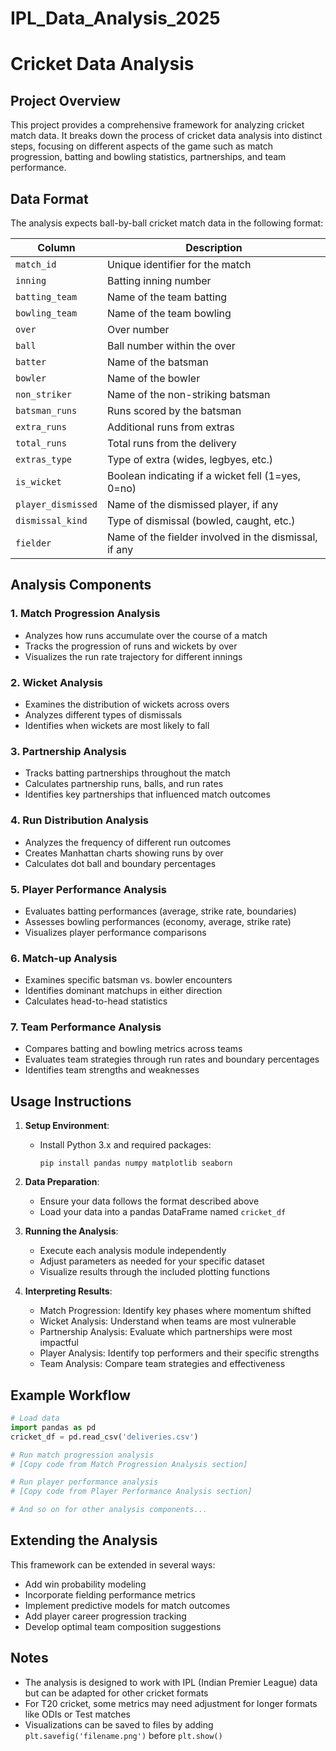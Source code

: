 # IPL_Data_Analysis_2025
# Cricket Data Analysis

## Project Overview
This project provides a comprehensive framework for analyzing cricket match data. It breaks down the process of cricket data analysis into distinct steps, focusing on different aspects of the game such as match progression, batting and bowling statistics, partnerships, and team performance.

## Data Format
The analysis expects ball-by-ball cricket match data in the following format:

| Column | Description |
|--------|-------------|
| `match_id` | Unique identifier for the match |
| `inning` | Batting inning number |
| `batting_team` | Name of the team batting |
| `bowling_team` | Name of the team bowling |
| `over` | Over number |
| `ball` | Ball number within the over |
| `batter` | Name of the batsman |
| `bowler` | Name of the bowler |
| `non_striker` | Name of the non-striking batsman |
| `batsman_runs` | Runs scored by the batsman |
| `extra_runs` | Additional runs from extras |
| `total_runs` | Total runs from the delivery |
| `extras_type` | Type of extra (wides, legbyes, etc.) |
| `is_wicket` | Boolean indicating if a wicket fell (1=yes, 0=no) |
| `player_dismissed` | Name of the dismissed player, if any |
| `dismissal_kind` | Type of dismissal (bowled, caught, etc.) |
| `fielder` | Name of the fielder involved in the dismissal, if any |

## Analysis Components

### 1. Match Progression Analysis
- Analyzes how runs accumulate over the course of a match
- Tracks the progression of runs and wickets by over
- Visualizes the run rate trajectory for different innings

### 2. Wicket Analysis
- Examines the distribution of wickets across overs
- Analyzes different types of dismissals
- Identifies when wickets are most likely to fall

### 3. Partnership Analysis
- Tracks batting partnerships throughout the match
- Calculates partnership runs, balls, and run rates
- Identifies key partnerships that influenced match outcomes

### 4. Run Distribution Analysis
- Analyzes the frequency of different run outcomes
- Creates Manhattan charts showing runs by over
- Calculates dot ball and boundary percentages

### 5. Player Performance Analysis
- Evaluates batting performances (average, strike rate, boundaries)
- Assesses bowling performances (economy, average, strike rate)
- Visualizes player performance comparisons

### 6. Match-up Analysis
- Examines specific batsman vs. bowler encounters
- Identifies dominant matchups in either direction
- Calculates head-to-head statistics

### 7. Team Performance Analysis
- Compares batting and bowling metrics across teams
- Evaluates team strategies through run rates and boundary percentages
- Identifies team strengths and weaknesses

## Usage Instructions

1. **Setup Environment**:
   - Install Python 3.x and required packages:
     ```
     pip install pandas numpy matplotlib seaborn
     ```

2. **Data Preparation**:
   - Ensure your data follows the format described above
   - Load your data into a pandas DataFrame named `cricket_df`

3. **Running the Analysis**:
   - Execute each analysis module independently
   - Adjust parameters as needed for your specific dataset
   - Visualize results through the included plotting functions

4. **Interpreting Results**:
   - Match Progression: Identify key phases where momentum shifted
   - Wicket Analysis: Understand when teams are most vulnerable
   - Partnership Analysis: Evaluate which partnerships were most impactful
   - Player Analysis: Identify top performers and their specific strengths
   - Team Analysis: Compare team strategies and effectiveness

## Example Workflow

```python
# Load data
import pandas as pd
cricket_df = pd.read_csv('deliveries.csv')

# Run match progression analysis
# [Copy code from Match Progression Analysis section]

# Run player performance analysis
# [Copy code from Player Performance Analysis section]

# And so on for other analysis components...
```

## Extending the Analysis

This framework can be extended in several ways:
- Add win probability modeling
- Incorporate fielding performance metrics
- Implement predictive models for match outcomes
- Add player career progression tracking
- Develop optimal team composition suggestions

## Notes
- The analysis is designed to work with IPL (Indian Premier League) data but can be adapted for other cricket formats
- For T20 cricket, some metrics may need adjustment for longer formats like ODIs or Test matches
- Visualizations can be saved to files by adding `plt.savefig('filename.png')` before `plt.show()`
